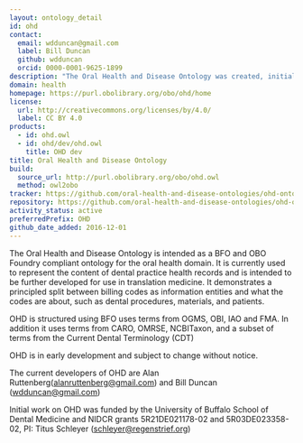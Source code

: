 ```yaml
---
layout: ontology_detail
id: ohd
contact:
  email: wdduncan@gmail.com
  label: Bill Duncan
  github: wdduncan
  orcid: 0000-0001-9625-1899
description: "The Oral Health and Disease Ontology was created, initially, to represent the content of dental practice health records."
domain: health
homepage: https://purl.obolibrary.org/obo/ohd/home
license:
  url: http://creativecommons.org/licenses/by/4.0/
  label: CC BY 4.0
products:
  - id: ohd.owl
  - id: ohd/dev/ohd.owl
    title: OHD dev
title: Oral Health and Disease Ontology
build:
  source_url: http://purl.obolibrary.org/obo/ohd.owl
  method: owl2obo
tracker: https://github.com/oral-health-and-disease-ontologies/ohd-ontology/issues
repository: https://github.com/oral-health-and-disease-ontologies/ohd-ontology
activity_status: active
preferredPrefix: OHD
github_date_added: 2016-12-01
---
```


The Oral Health and Disease Ontology is intended as a BFO and OBO
Foundry compliant ontology for the oral health domain. It is currently
used to represent the content of dental practice health records and is
intended to be further developed for use in translation medicine.  It
demonstrates a principled split between billing codes as information
entities and what the codes are about, such as dental procedures,
materials, and patients.

OHD is structured using BFO uses terms from OGMS, OBI, IAO and FMA. In
addition it uses terms from CARO, OMRSE, NCBITaxon, and a subset of
terms from the Current Dental Terminology (CDT)

OHD is in early development and subject to change without notice. 

The current developers of OHD are Alan Ruttenberg(alanruttenberg@gmail.com) and Bill Duncan
(wdduncan@gmail.com)

Initial work on OHD was funded by the University of Buffalo School of
Dental Medicine and NIDCR grants 5R21DE021178-02 and 5R03DE023358-02,
PI: Titus Schleyer (schleyer@regenstrief.org)
